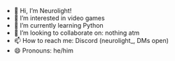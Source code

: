 - 👋 Hi, I’m Neurolight!
- 👀 I’m interested in video games
- 🌱 I’m currently learning Python
- 💞️ I’m looking to collaborate on: nothing atm
- 📫 How to reach me: Discord (neurolight_, DMs open)
- 😄 Pronouns: he/him

<!---
Neuro-light/Neuro-light is a ✨ special ✨ repository because its `README.md` (this file) appears on your GitHub profile.
You can click the Preview link to take a look at your changes.
--->
